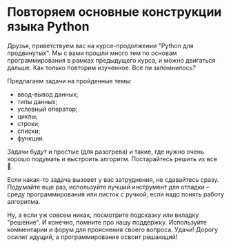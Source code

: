 # Повторяем основные конструкции языка Python
Друзья, приветствуем вас на курсе-продолжении "Python для продвинутых". Мы с вами прошли много тем по основам программирования в рамках предыдущего курса, и можно двигаться дальше. Как только повторим изученное. Все ли запомнилось?

Предлагаем задачи на пройденные темы:
+ ввод-вывод данных;
+ типы данных;
+ условный оператор;
+ циклы;
+ строки;
+ списки;
+ функции.

Задачи будут и простые (для разогрева) и такие, где нужно очень хорошо подумать и выстроить алгоритм. Постарайтесь решить их все 🙂.

Если какая-то задача вызовет у вас затруднения, не сдавайтесь сразу. Подумайте еще раз, используйте лучший инструмент для отладки – среду программирования или листок с ручкой, если надо понять работу алгоритма. 

Ну, а если уж совсем никак, посмотрите подсказку или вкладку "решение". И конечно, помните про нашу поддержку. Используйте комментарии и форум для прояснения своего вопроса. Удачи! Дорогу осилит идущий, а программирование освоит решающий!

